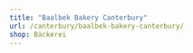 ```yaml
---
title: "Baalbek Bakery Canterbury"
url: /canterbury/baalbek-bakery-canterbury/
shop: Bäckerei
---
```

